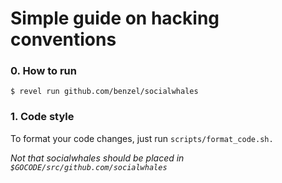 # Simple guide on hacking conventions

### 0. How to run

```
$ revel run github.com/benzel/socialwhales
```

### 1. Code style

To format your code changes, just run `scripts/format_code.sh.`

*Not that socialwhales should be placed in `$GOCODE/src/github.com/socialwhales`*